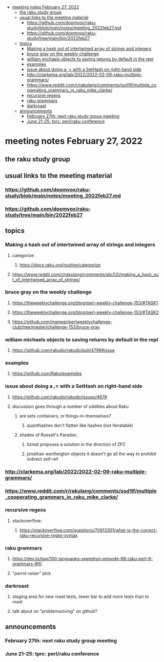 - [meeting notes February 27, 2022](#orgc543ca2)
  - [the raku study group](#org54dc026)
  - [usual links to the meeting material](#org2fd7d4d)
    - [<https://github.com/doomvox/raku-study/blob/main/notes/meeting_2022feb27.md>](#orgeb66f6b)
    - [<https://github.com/doomvox/raku-study/tree/main/bin/2022feb27>](#org97f2eb0)
  - [topics](#org7e8aa0b)
    - [Making a hash out of intertwined array of strings and integers](#org7a16c9f)
    - [bruce gray on the weekly challenge](#org5b5d4c0)
    - [william michaels objects to saving returns by default in the repl](#org4f56d1e)
    - [examples](#org57df3c6)
    - [issue about doing a ,= with a SetHash on right-hand side](#orgbc173d9)
    - [<http://clarkema.org/lab/2022/2022-02-09-raku-multiple-grammars/>](#orga09e55d)
    - [<https://www.reddit.com/r/rakulang/comments/ssd1lf/multiple_cooperating_grammars_in_raku_mike_clarke/>](#org473536e)
    - [recursive regexs](#orgb1b7052)
    - [raku grammars](#org3d17235)
    - [darkroast](#org6306ed9)
  - [announcements](#orgdf138e9)
    - [February 27th: next raku study group meeting](#org8ef872a)
    - [June 21-25: tprc: perl/raku conference](#org954074c)


<a id="orgc543ca2"></a>

# meeting notes February 27, 2022


<a id="org54dc026"></a>

## the raku study group


<a id="org2fd7d4d"></a>

## usual links to the meeting material


<a id="orgeb66f6b"></a>

### <https://github.com/doomvox/raku-study/blob/main/notes/meeting_2022feb27.md>


<a id="org97f2eb0"></a>

### <https://github.com/doomvox/raku-study/tree/main/bin/2022feb27>


<a id="org7e8aa0b"></a>

## topics


<a id="org7a16c9f"></a>

### Making a hash out of intertwined array of strings and integers

1.  categorize

    1.  <https://docs.raku.org/routine/categorize>

2.  <https://www.reddit.com/r/rakulang/comments/skc52i/making_a_hash_out_of_intertwined_array_of_strings/>


<a id="org5b5d4c0"></a>

### bruce gray on the weekly challenge

1.  <https://theweeklychallenge.org/blog/perl-weekly-challenge-153/#TASK1>

2.  <https://theweeklychallenge.org/blog/perl-weekly-challenge-153/#TASK2>

3.  <https://github.com/manwar/perlweeklychallenge-club/tree/master/challenge-153/bruce-gray>


<a id="org4f56d1e"></a>

### william michaels objects to saving returns by default in the repl

1.  <https://github.com/rakudo/rakudo/pull/4796#issue>


<a id="org57df3c6"></a>

### examples

1.  <https://github.com/Raku/examples>


<a id="orgbc173d9"></a>

### issue about doing a ,= with a SetHash on right-hand side

1.  <https://github.com/rakudo/rakudo/issues/4678>

2.  discussion goes through a number of oddities about Raku

    1.  are sets containers, or things-in-themselves?
    
        1.  quanthashes don't flatten like hashes (not Iteratable)
    
    2.  shades of Russell's Paradox.
    
        1.  lizmat proposes a solution in the direction of ZFC
        
        2.  jonathan worthington objects it doesn't go all the way to prohibit indirect self-ref


<a id="orga09e55d"></a>

### <http://clarkema.org/lab/2022/2022-02-09-raku-multiple-grammars/>


<a id="org473536e"></a>

### <https://www.reddit.com/r/rakulang/comments/ssd1lf/multiple_cooperating_grammars_in_raku_mike_clarke/>


<a id="orgb1b7052"></a>

### recursive regexs

1.  stackoverflow:

    1.  <https://stackoverflow.com/questions/70913301/what-is-the-correct-raku-recursive-regex-syntax>


<a id="org3d17235"></a>

### raku grammars

1.  <https://dev.to/taw/100-languages-speedrun-episode-68-raku-perl-6-grammars-9f0>

2.  "parrot raiser" pick


<a id="org6306ed9"></a>

### darkroast

1.  staging area for new roast tests, lower bar to add more tests than to roast

2.  talk about on "problemsolving" on github?


<a id="orgdf138e9"></a>

## announcements


<a id="org8ef872a"></a>

### February 27th: next raku study group meeting


<a id="org954074c"></a>

### June 21-25: tprc: perl/raku conference

